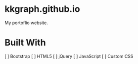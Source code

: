 # kkgraph.github.io

My portoflio website. 

# Built With
 [ ] Bootstrap
 [ ] HTML5
 [ ] jQuery
 [ ] JavaScript
 [ ] Custom CSS
